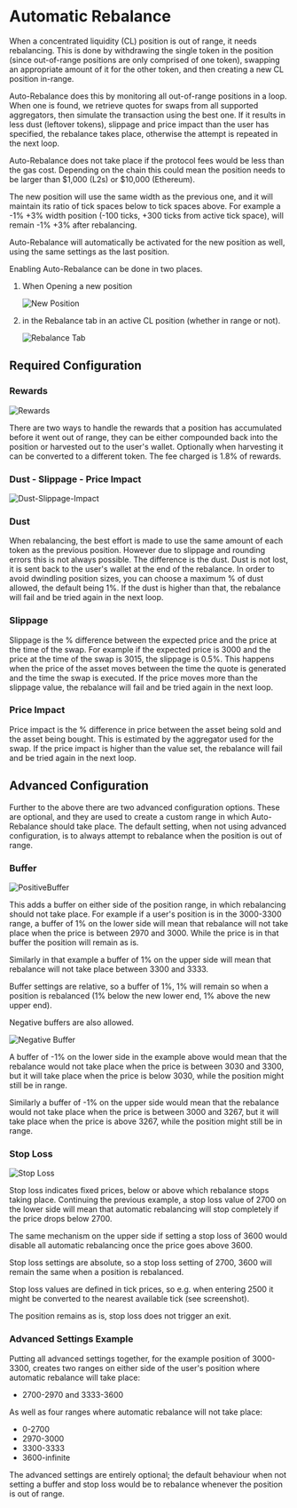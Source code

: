 # Automatic Rebalance

When a concentrated liquidity (CL) position is out of range, it needs rebalancing. This is done by withdrawing the single token in the position (since out-of-range positions are only comprised of one token), swapping an appropriate amount of it for the other token, and then creating a new CL position in-range.

Auto-Rebalance does this by monitoring all out-of-range positions in a loop. When one is found, we retrieve quotes for swaps from all supported aggregators, then simulate the transaction using the best one. If it results in less dust (leftover tokens), slippage and price impact than the user has specified, the rebalance takes place, otherwise the attempt is repeated in the next loop.

Auto-Rebalance does not take place if the protocol fees would be less than the gas cost. Depending on the chain this could mean the position needs to be larger than $1,000 (L2s) or $10,000 (Ethereum).

The new position will use the same width as the previous one, and it will maintain its ratio of tick spaces below to tick spaces above. For example a -1% +3% width position (-100 ticks, +300 ticks from active tick space), will remain -1% +3% after rebalancing.

Auto-Rebalance will automatically be activated for the new position as well, using the same settings as the last position.

Enabling Auto-Rebalance can be done in two places.

1) When Opening a new position

    ![New Position](../img/automation/rebalance-new-position.png)

2) in the Rebalance tab in an active CL position (whether in range or not).

    ![Rebalance Tab](../img/automation/rebalance-tab.png)

## Required Configuration

### Rewards

![Rewards](../img/automation/rebalance-rewards.png)

There are two ways to handle the rewards that a position has accumulated before it went out of range, they can be either compounded back into the position or harvested out to the user's wallet. Optionally when harvesting it can be converted to a different token. The fee charged is 1.8% of rewards. 

### Dust - Slippage - Price Impact

![Dust-Slippage-Impact](../img/automation/rebalance-dust-slippage-impact.png)

### Dust

When rebalancing, the best effort is made to use the same amount of each token as the previous position. However due to slippage and rounding errors this is not always possible. The difference is the dust. Dust is not lost, it is sent back to the user's wallet at the end of the rebalance. In order to avoid dwindling position sizes, you can choose a maximum % of dust allowed, the default being 1%. If the dust is higher than that, the rebalance will fail and be tried again in the next loop.

### Slippage

Slippage is the % difference between the expected price and the price at the time of the swap. For example if the expected price is 3000 and the price at the time of the swap is 3015, the slippage is 0.5%. This happens when the price of the asset moves between the time the quote is generated and the time the swap is executed. If the price moves more than the slippage value, the rebalance will fail and be tried again in the next loop.

### Price Impact

Price impact is the % difference in price between the asset being sold and the asset being bought. This is estimated by the aggregator used for the swap. If the price impact is higher than the value set, the rebalance will fail and be tried again in the next loop.


## Advanced Configuration

Further to the above there are two advanced configuration options. These are optional, and they are used to create a custom range in which Auto-Rebalance should take place. The default setting, when not using advanced configuration, is to always attempt to rebalance when the position is out of range.

### Buffer

![PositiveBuffer](../img/automation/rebalance-buffer-positive.png)

This adds a buffer on either side of the position range, in which rebalancing should not take place. For example if a user's position is in the 3000-3300 range, a buffer of 1% on the lower side will mean that rebalance will not take place when the price is between 2970 and 3000. While the price is in that buffer the position will remain as is.

Similarly in that example a buffer of 1% on the upper side will mean that rebalance will not take place between 3300 and 3333.

Buffer settings are relative, so a buffer of 1%, 1% will remain so when a position is rebalanced (1% below the new lower end, 1% above the new upper end).

Negative buffers are also allowed.

![Negative Buffer](../img/automation/rebalance-buffer-negative.png)

A buffer of -1% on the lower side in the example above would mean that the rebalance would not take place when the price is between 3030 and 3300, but it will take place when the price is below 3030, while the position might still be in range.

Similarly a buffer of -1% on the upper side would mean that the rebalance would not take place when the price is between 3000 and 3267, but it will take place when the price is above 3267, while the position might still be in range.

### Stop Loss

![Stop Loss](../img/automation/rebalance-stop-loss.png)

Stop loss indicates fixed prices, below or above which rebalance stops taking place. Continuing the previous example, a stop loss value of 2700 on the lower side will mean that automatic rebalancing will stop completely if the price drops below 2700.

The same mechanism on the upper side if setting a stop loss of 3600 would disable all automatic rebalancing once the price goes above 3600.

Stop loss settings are absolute, so a stop loss setting of 2700, 3600 will remain the same when a position is rebalanced.

Stop loss values are defined in tick prices, so e.g. when entering 2500 it might be converted to the nearest available tick (see screenshot).

The position remains as is, stop loss does not trigger an exit.

### Advanced Settings Example

Putting all advanced settings together, for the example position of 3000-3300, creates two ranges on either side of the user's position where automatic rebalance will take place:

- 2700-2970 and 3333-3600

As well as four ranges where automatic rebalance will not take place:

- 0-2700
- 2970-3000
- 3300-3333
- 3600-infinite

The advanced settings are entirely optional; the default behaviour when not setting a buffer and stop loss would be to rebalance whenever the position is out of range.
